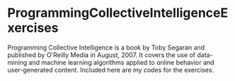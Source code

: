 # ProgrammingCollectiveIntelligenceExercises
Programming Collective Intelligence is a book by Toby Segaran and published by O'Reilly Media in August, 2007. It covers the use of data-mining and machine learning algorithms applied to online behavior and user-generated content. Included here are my codes for the exercises.
